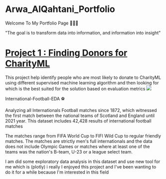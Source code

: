 # Arwa_AlQahtani_Portfolio
Welcome To My Portfolio Page 👩🏻‍💻

"The goal is to transform data into information, and information into insight"

# [Project 1 : Finding Donors for CharityML](https://github.com/ArwaAlqhtani/Finding-Donors-for-CharityML)
This project help identify people who are most likely to donate to CharityML 
using different supervised machine learning algorithm and then looking for which is the best suited for the solution
based on evaluation metrics
![](https://user-images.githubusercontent.com/62897832/127138254-8217e957-650b-41aa-8201-b122d444ba5a.png)


International-Football-EDA ⚽️

Analyzing all Internationals Football matches since 1872, which witnessed the first match 
between the national teams of Scotland and England until 2021 year.
This dataset includes 42,428 results of international football matches


The matches range from FIFA World Cup to FIFI Wild Cup to regular friendly matches.
The matches are strictly men's full internationals and the data does not include Olympic Games 
or matches where at least one of the teams was the nation's B-team, U-23 or a league select team.



I am did some exploratory data analysis in this dataset and use new tool for me which is (plotly)
i really I enjoyed this project and I've been wanting to do it for a while because I'm interested in this field
